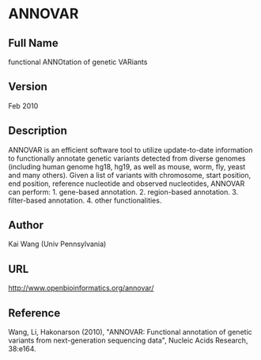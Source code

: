 # ANNOVAR

## Full Name
functional ANNOtation of genetic VARiants

## Version
Feb 2010

## Description
ANNOVAR is an efficient software tool to utilize update-to-date information to functionally annotate genetic variants detected from diverse genomes (including human genome hg18, hg19, as well as mouse, worm, fly, yeast and many others). Given a list of variants with chromosome, start position, end position, reference nucleotide and observed nucleotides, ANNOVAR can perform: 1\. gene-based annotation. 2\. region-based annotation. 3\. filter-based annotation. 4\. other functionalities.

## Author
Kai Wang (Univ Pennsylvania)

## URL
http://www.openbioinformatics.org/annovar/

## Reference
Wang, Li, Hakonarson (2010), "ANNOVAR: Functional annotation of genetic variants from next-generation sequencing data", Nucleic Acids Research, 38:e164.